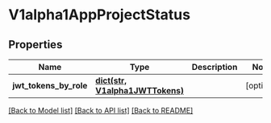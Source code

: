 # V1alpha1AppProjectStatus

## Properties
Name | Type | Description | Notes
------------ | ------------- | ------------- | -------------
**jwt_tokens_by_role** | [**dict(str, V1alpha1JWTTokens)**](V1alpha1JWTTokens.md) |  | [optional] 

[[Back to Model list]](../README.md#documentation-for-models) [[Back to API list]](../README.md#documentation-for-api-endpoints) [[Back to README]](../README.md)

